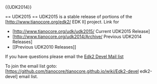 {{UDK2014}}

== UDK2015 ==
UDK2015 is a stable release of portions of the [http://www.tianocore.org/edk2/ EDK II] project.  Link for 

* [http://www.tianocore.org/udk/udk2015/ Current UDK2015 Release]
* [http://www.tianocore.org/udk2014/Archive/ Previous UDK2014 Releases]
* [[Previous UDK2010 Releases]]

If you have questions please email the <a href="mailto:edk2-devel-bounces@lists.01.org?subject=UDK2014%20Question">Edk2 Devel Mail list</a>

To join the email list goto: [https://github.com/tianocore/tianocore.github.io/wiki/Edk2-devel edk2-devel]  email list.

